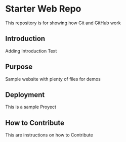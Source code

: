 # Starter Web Repo

This repository is for showing how Git and GitHub work


## Introduction

Adding Introduction Text

## Purpose

Sample website with plenty of files for demos

## Deployment

This is a sample Proyect

## How to Contribute

This are instructions on how to Contribute